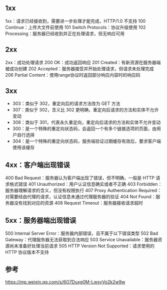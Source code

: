 ## 1xx
1xx：请求已经接收到，需要进一步处理才能完成，HTTP/1.0 不支持
100 Continue：上传大文件前使用
101 Switch Protocols：协议升级使用
102 Processing：服务器已经收到并正在处理请求，但无响应可用

## 2xx
2xx：成功处理请求
200 OK：成功返回响应
201 Created：有新资源在服务器端被成功创建
202 Accepted：服务器接受并开始处理请求，但请求未处理完成
206 Partial Content：使用range协议时返回部分响应内容时的响应码

## 3xx
- 303：类似于 302，重定向后的请求方法改为 GET 方法
- 307：类似于 302，含义比 302 更明确，重定向后请求的方法和实体不允许变动
- 308：类似于 301，代表永久重定向，重定向后请求的方法和实体不允许变动
- 300：是一个特殊的重定向状态码，会返回一个有多个链接选项的页面，由用户自行选择
- 304：是一个特殊的重定向状态码，服务端验证过期缓存有效后，要求客户端使用该缓存

## 4xx：客户端出现错误
400 Bad Request：服务器认为客户端出现了错误，但不明确，一般是 HTTP 请求格式错误
401 Unauthorized：用户认证信息确实或者不正确
403 Forbidden：服务器理解请求的含义，但没有权限执行
407 Proxy Authentication Required：对需要经由代理的请求，认证信息未通过代理服务器的验证
404 Not Found：服务器没有找到对应的资源
408 Request Timeout：服务器接收请求超时

## 5xx：服务器端出现错误
500 Internal Server Error：服务器内部错误，且不属于以下错误类型
502 Bad Gateway：代理服务器无法获取到合法响应
503 Service Unavailable：服务器资源尚未准备好处理当前请求
505 HTTP Version Not Supported：请求使用的 HTTP 协议版本不支持

## 参考
https://mp.weixin.qq.com/s/6O7Duxg0M-LwsyVo2k2w9w